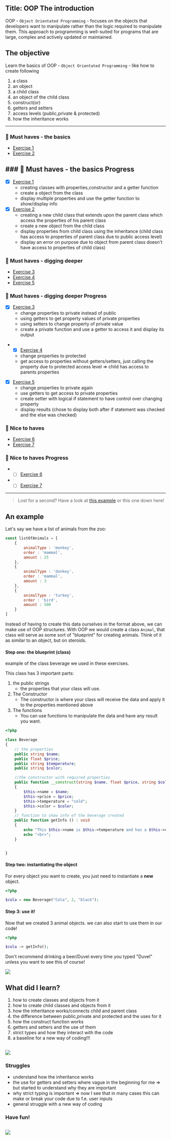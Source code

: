 
## Title: OOP The introduction

OOP - `Object Orientated Programming` - focuses on the objects that developers want to manipulate rather than the logic required to manipulate them. 
This approach to programming is well-suited for programs that are large, complex and actively updated or maintained.

## The objective
Learn the basics of OOP - `Object Orientated Programming` - like how to create following
1. a class
2. an object
3. a child class
4. an object of the child class
5. construct(or)
6. getters and setters
7. access levels (public,private & protected)
8. how the inheritance works
---

### 🌱 Must haves - the basics
- [Exercise 1](exercise_1_classes.php)
- [Exercise 2](exercise_2_extending.php)

## ### 🌱 Must haves - the basics Progress
- [x] [Exercise 1](exercise_1_classes.php)
  - creating classes with properties,constructor and a getter function
  - create a object from the class 
  - display multiple properties and use the getter function to show/display info
- [x] [Exercise 2](exercise_2_extending.php)
  - creating a new child class that extends upon the parent class which access the properties of his parent class
  - create a new object from the child class
  - display properties from child class using the inheritance (child class has access to properties of parent class due to public access level)
  - display an error on purpose due to object from parent class doesn't have access to properties of child class)

### 🌱 Must haves - digging deeper
- [Exercise 3](exercise_3_private.php)
- [Exercise 4](exercise_4_protected.php)
- [Exercise 5](exercise_5_public.php)

### 🌱 Must haves - digging deeper Progress
- [x] [Exercise 3](exercise_3_private.php)
  - change properties to private instead of public
  - using getters to get property values of private properties
  - using setters to change property of private value
  - create a private function and use a getter to access it and display its output
- - [x] [Exercise 4](exercise_4_protected.php)
  - change properties to protected
  - get access to properties without getters/setters, just calling the property due to protected access level => child has access to parents properties
- [x] [Exercise 5](exercise_5_public.php)
  - change properties to private again
  - use getters to get access to private properties
  - create setter with logical if statement to have control over changing property
  - display results (chose to display both after if statement was checked and the else was checked)
### 🌼 Nice to haves
- [Exercise 6](exercise_6_const.php)
- [Exercise 7](exercise_7_static.php)

### 🌼 Nice to haves Progress
- -[ ] [Exercise 6](exercise_6_const.php)
- -[ ] [Exercise 7](exercise_7_static.php)
---


> Lost for a second? Have a look at [this example](#an-example)
or this one down here!
## An example

Let's say we have a list of animals from the zoo:
```js
const listOfAnimals = [
    {
        animalType : 'monkey',
        order : 'mammal',
        amount : 25
    },
    {
        animalType : 'donkey',
        order : 'mammal',
        amount : 3
    },
    {
        animalType : 'turkey',
        order : 'bird',
        amount : 500
    }
]
```

Instead of having to create this data ourselves in the format above, we can make use of OOP structures.
With OOP we would create a class `Animal`, that class will serve as some sort of "blueprint" for creating animals.
Think of it as similar to an object, but on steroids.

#### Step one: the blueprint (class)
example of the class beverage we used in these exercises.

This class has 3 important parts:
1. the public strings
   - the properties that your class will use.
2. The Constructor
    - The constructor is where your class will receive the data and apply it to the properties mentioned above
3. The functions
    - You can use functions to manipulate the data and have any result you want.

```php
<?php

class Beverage
{
    // the properties
    public string $name;
    public float $price;
    public string $temperature;
    public string $color;

    //the constructor with required properties
    public function __construct(string $name, float $price, string $color)
    {
        $this->name = $name;
        $this->price = $price;
        $this->temperature = "cold";
        $this->color = $color;
    }
    // function to show info of the beverage created
    public function getInfo () : void
    {
        echo "This $this->name is $this->temperature and has a $this->color color. The price for a $this->name: €$this->price";
        echo "<br>";
    }


}
```
#### Step two: instantiating the object

For every object you want to create, you just need to instantiate a **new** object.

```php
<?php

$cola = new Beverage("Cola", 2, "black");

```
#### Step 3: use it!

Now that we created 3 animal objects. we can also start to use them in our code!

```php
<?php

$cola -> getInfo();
```
Don't recommend drinking a beer/Duvel every time you typed "Duvel" unless you want to see this of course!

![](https://media.giphy.com/media/FV7O4kNDztU64/giphy.gif)


## What did I learn?
1. how to create classes and objects from it
2. how to create child classes and objects from it
3. how the inheritance works/connects child and parent class
4. the difference between public,private and protected and the uses for it
5. how the construct function works
6. getters and setters and the use of them
7. strict types and how they interact with the code
8. a baseline for a new way of coding!!! 

![](https://media.giphy.com/media/xT5LMHxhOfscxPfIfm/giphy.gif)
---

### Struggles
- understand how the inheritance works
- the use for getters and setters where vague in the beginning for me => but started to understand why they are important
- why strict typing is important => now I see that in many cases this can make or break your code due to f.e. user inputs
- general struggle with a new way of coding 
### Have fun!

![](https://c.tenor.com/CyzTOF-I6hIAAAAC/clone-twin.gif)
---



